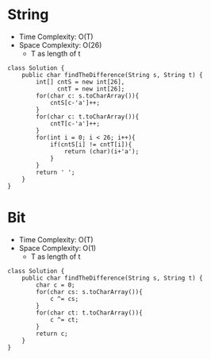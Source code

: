 # String
* Time Complexity: O(T)
* Space Complexity: O(26)
	* T as length of t
```
class Solution {
    public char findTheDifference(String s, String t) {
        int[] cntS = new int[26],
              cntT = new int[26];
        for(char c: s.toCharArray()){
            cntS[c-'a']++;
        }
        for(char c: t.toCharArray()){
            cntT[c-'a']++;
        }
        for(int i = 0; i < 26; i++){
            if(cntS[i] != cntT[i]){
                return (char)(i+'a');
            }
        }
        return ' ';
    }
}
```
# Bit
* Time Complexity: O(T)
* Space Complexity: O(1)
	* T as length of t
```
class Solution {
    public char findTheDifference(String s, String t) {
        char c = 0;
        for(char cs: s.toCharArray()){
            c ^= cs;
        }
        for(char ct: t.toCharArray()){
            c ^= ct;
        }
        return c;
    }
}
```